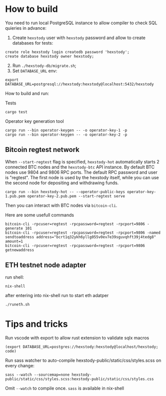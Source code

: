 # How to build
You need to run local PostgreSQL instance to allow compiler to check SQL quieries in advance:
1. Create `hexstody` user with `hexstody` password and allow to create databases for tests:
```
create role hexstody login createdb password 'hexstody';
create database hexstody owner hexstody;
```
2. Run `./hexstody-db/migrate.sh`;
3. Set `DATABASE_URL` env:
```
export DATABASE_URL=postgresql://hexstody:hexstody@localhost:5432/hexstody
```

How to build and run:

Tests
```
cargo test
```

Operator key generation tool
```
cargo run --bin operator-keygen -- -o operator-key-1 -p
cargo run --bin operator-keygen -- -o operator-key-2 -p
```

## Bitcoin regtest network
When `--start-regtest` flag is specified, `hexstody-hot` automatically starts 2 connected BTC nodes and the `hexstody-btc` API instance.
By default BTC nodes use 9804 and 9806 RPC ports. The default RPC password and user is "regtest". The first node is used by the hexstody itself, while you can use the second node for depositing and withdrawing funds.
```
cargo run --bin hexstody-hot -- --operator-public-keys operator-key-1.pub.pem operator-key-2.pub.pem --start-regtest serve
```

Then you can interact with BTC nodes via `bitcoin-cli`.

Here are some usefull commands
```
bitcoin-cli -rpcuser=regtest -rpcpassword=regtest -rpcport=9806 -generate 101
bitcoin-cli -rpcuser=regtest -rpcpassword=regtest -rpcport=9806 -named sendtoaddress address="bcrt1q32ykh6yllg055v0ev7e39sguvqhft39j4tedg8" amount=1
bitcoin-cli -rpcuser=regtest -rpcpassword=regtest -rpcport=9806 getnewaddress
```

## ETH testnet node adapter

run shell:
```
nix-shell
```
after entering into nix-shell run to start eth adatper
```
./runeth.sh
```

# Tips and tricks

Run vscode with export to allow rust extension to validate sqlx macros

```
(export DATABASE_URL=postgres://hexstody:hexstody@localhost/hexstody; code)
```

Run sass watcher to auto-compile hexstody-public/static/css/styles.scss on every change:

```
sass --watch --sourcemap=none hexstody-public/static/css/styles.scss:hexstody-public/static/css/styles.css
```

Omit `--watch` to compile once. `sass` is available in nix-shell 
